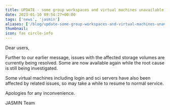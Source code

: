 ```yaml
---
title: UPDATE - some group workspaces and virtual machines unavailable
date: 2023-01-10 09:54:27+00:00
tags: ['news', 'jasmin']
aliases: ['/blog/update-some-group-workspaces-and-virtual-machines-unavailable']
thumbnail: 
icon: fas circle-info
---
```


Dear users,  
  
Further to our earlier message, issues with the affected storage volumes are currently being resolved. Some are now available again while the root cause is still being investigated.
  
Some virtual machines including login and sci servers have also been affected by related issues, so may take a while to resume to normal service.
  
Apologies for any inconvenience.
  
JASMIN Team
